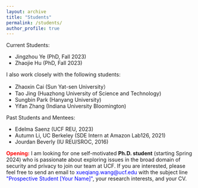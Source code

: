 ```yaml
---
layout: archive
title: "Students"
permalink: /students/
author_profile: true
---
```


Current Students:
- Jingzhou Ye (PhD, Fall 2023)
- Zhaojie Hu (PhD, Fall 2023)

I also work closely with the following students:
- Zhaoxin Cai (Sun Yat-sen University）
- Tao Jing (Huazhong University of Science and Technology)
- Sungbin Park (Hanyang University)
- Yifan Zhang (Indiana University Bloomington)

Past Students and Mentees:
- Edelma Saenz (UCF REU, 2023)
- Autumn Li, UC Berkeley (SDE Intern at Amazon Lab126, 2021)
- Jourdan Beverly (IU REU/SROC, 2016)

<p><b><span style="color:red">Opening:</span></b> I am looking for one self-motivated <b>Ph.D. student</b> (starting Spring 2024) who is passionate about exploring issues in the broad domain of security and privacy to join our team at UCF. If you are interested, please feel free to send an email to <span style="color:blue">xueqiang.wang@ucf.edu</span> with the subject line <span style="color:blue">"Prospective Student [Your Name]"</span>, your research interests, and your CV. </p>

<!--- <a href="https://xw48.github.io/faqs">FAQs for Future Students</a></p> -->
